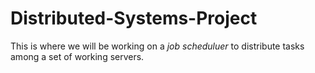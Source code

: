 # Distributed-Systems-Project
This is where we will be working on a  *job scheduluer* to distribute tasks among a set of working servers. 
